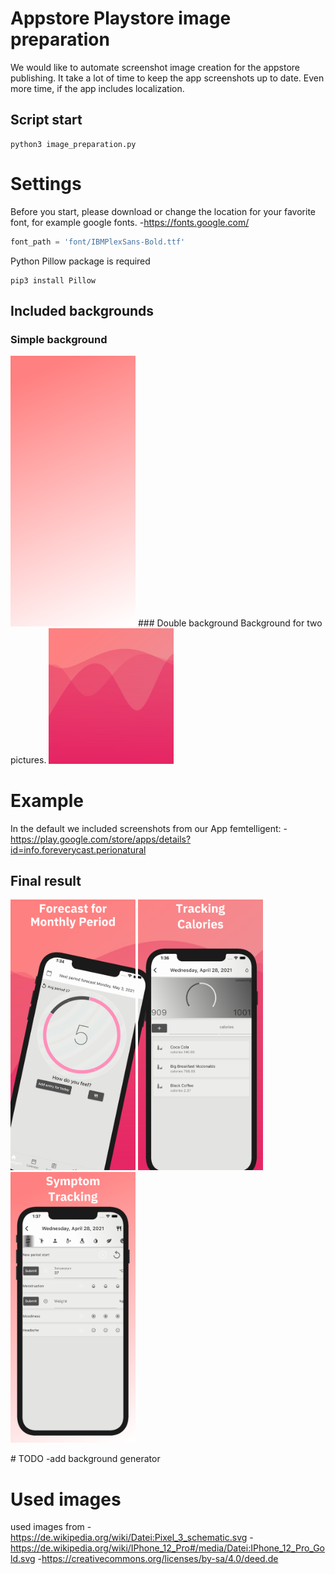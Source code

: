 # Appstore Playstore image preparation
We would like to automate screenshot image creation for the appstore publishing. It take a lot of time to keep the app screenshots up to date. Even more time, if the app includes localization.
## Script start
```shell
python3 image_preparation.py
```

# Settings
Before you start, please download or change the location for your favorite font, for example google fonts.
-<https://fonts.google.com/>
```python
font_path = 'font/IBMPlexSans-Bold.ttf'
```

Python Pillow package is required
```shell
pip3 install Pillow
```
## Included backgrounds
### Simple background
<img src="iphone_6_5_background.png" width="200"/>
### Double background
Background for two pictures.
<img src="iphone_6_5_double_background.png" width="200"/>

# Example
In the default we included screenshots from our App femtelligent:
-<https://play.google.com/store/apps/details?id=info.foreverycast.perionatural>
## Final result
<p float="left">
  <img src="en/iphone_6_5/1_left_result.png" width="200"/>
  <img src="en/iphone_6_5/2_right_result.png" width="200"/>
  <img src="en/iphone_6_5/3_result.png" width="200"/>
</p>
# TODO 
-add background generator

# Used images
used images from
-<https://de.wikipedia.org/wiki/Datei:Pixel_3_schematic.svg>
-<https://de.wikipedia.org/wiki/IPhone_12_Pro#/media/Datei:IPhone_12_Pro_Gold.svg>
-<https://creativecommons.org/licenses/by-sa/4.0/deed.de>
